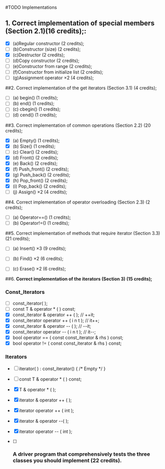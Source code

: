#TODO Implementations


## 1. Correct implementation of special members (Section 2.1)(16 credits);:

- [x] (a)Regular constructor (2 credits);
- [ ] (b)Constructor (size) (2 credits);
- [x] (c)Destructor (2 credits);
- [ ] (d)Copy constructor (2 credits);
- [ ] (e)Constructor from range (2 credits);
- [ ] (f)Constructor from initialize list (2 credits);
- [ ] (g)Assignment operator ×2 (4 credits);

##2. Correct implementation of the get iterators (Section 3.1) (4 credits);

- [ ] (a) begin() (1 credits);
- [ ] (b) end() (1 credits);
- [ ] (c) cbegin() (1 credits);
- [ ] (d) cend() (1 credits);

##3. Correct implementation of common operations (Section 2.2) (20 credits);

- [x] (a) Empty() (1 credits);
- [x] (b) Size() (1 credits);
- [ ] (c) Clear() (2 credits);
- [x] (d) Front() (2 credits);
- [x] (e) Back() (2 credits);
- [x] (f) Push_front() (2 credits);
- [x] (g) Push_back() (2 credits);
- [x] (h) Pop_front() (2 credits);
- [x] (i) Pop_back() (2 credits);
- [ ] (j) Assign() ×2 (4 credits);

##4. Correct implementation of operator overloading (Section 2.3) (2 credits);

- [ ] (a) Operator==() (1 credits);
- [ ] (b) Operator!=() (1 credits);

##5. Correct implementation of methods that require iterator (Section 3.3) (21 credits);

- [ ] (a) Insert() ×3 (9 credits);
- [ ] (b) Find() ×2 (6 credits);
- [ ] (c) Erase() ×2 (6 credits);



##6. **Correct implementation of the iterators (Section 3) (15 credits);**

### Const_Iterators

- [ ] const_iterator( );
- [ ] const T & operator * ( ) const;
- [x] const_iterator & operator ++ ( ); // ++it;
- [x] const_iterator operator ++ ( i n t ); // it++;
- [x] const_iterator & operator -- ( ); // --it;
- [x] const_iterator operator -- ( i n t ); // it--;
- [x] bool operator == ( const const_iterator & rhs ) const;
- [x] bool operator != ( const const_iterator & rhs ) const;

### Iterators

- [ ] iterator( ) : const_iterator() { /* Empty */ }
- [ ] const T & operator * ( ) const;
- [x] T & operator * ( );
- [x] iterator & operator ++ ( );
- [x] iterator operator ++ ( int );
- [x] iterator & operator --( );
- [x] iterator operator -- ( int );





- [ ] ### **A driver program that comprehensively tests the three classes you should implement (22 credits).**
